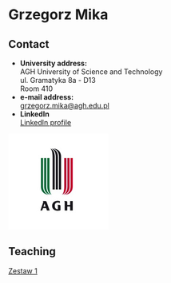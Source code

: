 # Grzegorz Mika 

## Contact

- **University address:**  
  AGH University of Science and Technology  
  ul. Gramatyka 8a - D13  
  Room 410
- **e-mail address:**  
  grzegorz.mika@agh.edu.pl
- **LinkedIn**  
  [LinkedIn profile](https://www.linkedin.com/in/grzegorzwmika/)
  



![](https://github.com/GrzegorzMika/Academia/blob/master/additional/agh_znak.jpg)


## Teaching

[Zestaw 1](https://github.com/GrzegorzMika/Academia/blob/master/lectures/Procesy_stochastyczne/Zestaw1_PS_2020.pdf)


<!---
## Welcome to GitHub Pages

You can use the [editor on GitHub](https://github.com/GrzegorzMika/Academia/edit/master/README.md) to maintain and preview the content for your website in Markdown files.

Whenever you commit to this repository, GitHub Pages will run [Jekyll](https://jekyllrb.com/) to rebuild the pages in your site, from the content in your Markdown files.

### Markdown

Markdown is a lightweight and easy-to-use syntax for styling your writing. It includes conventions for

```markdown
Syntax highlighted code block

# Header 1
## Header 2
### Header 3

- Bulleted
- List

1. Numbered
2. List

**Bold** and _Italic_ and `Code` text

[Link](url) and ![Image](src)
```

For more details see [GitHub Flavored Markdown](https://guides.github.com/features/mastering-markdown/).

### Jekyll Themes

Your Pages site will use the layout and styles from the Jekyll theme you have selected in your [repository settings](https://github.com/GrzegorzMika/Academia/settings). The name of this theme is saved in the Jekyll `_config.yml` configuration file.

### Support or Contact

Having trouble with Pages? Check out our [documentation](https://help.github.com/categories/github-pages-basics/) or [contact support](https://github.com/contact) and we’ll help you sort it out.
-->
